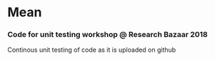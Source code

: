 # Mean
### Code for unit testing workshop @ Research Bazaar 2018
Continous unit testing of code as it is uploaded on github
